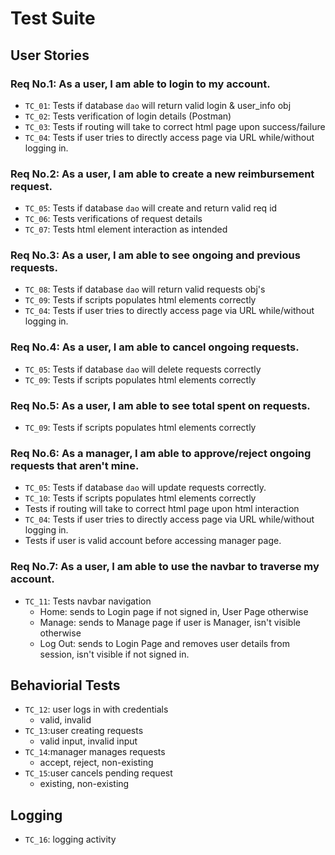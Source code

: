 # **Test Suite**

## **User Stories**

### Req No.1: As a user, I am able to login to my account.
- `TC_01`: Tests if database `dao` will return valid login & user_info obj
- `TC_02`: Tests verification of login details (Postman)
- `TC_03`: Tests if routing will take to correct html page upon success/failure
- `TC_04`: Tests if user tries to directly access page via URL while/without logging in.

### Req No.2: As a user, I am able to create a new reimbursement request.
- `TC_05`: Tests if database `dao` will create and return valid req id
- `TC_06`: Tests verifications of request details
- `TC_07`: Tests html element interaction as intended
  
### Req No.3: As a user, I am able to see ongoing and previous requests.
- `TC_08`: Tests if database `dao` will return valid requests obj's
- `TC_09`: Tests if scripts populates html elements correctly
- `TC_04`: Tests if user tries to directly access page via URL while/without logging in.

### Req No.4: As a user, I am able to cancel ongoing requests.
- `TC_05`: Tests if database `dao` will delete requests correctly
- `TC_09`: Tests if scripts populates html elements correctly

### Req No.5: As a user, I am able to see total spent on requests.
- `TC_09`: Tests if scripts populates html elements correctly

### Req No.6: As a manager, I am able to approve/reject ongoing requests that aren't mine.
- `TC_05`: Tests if database `dao` will update requests correctly.
- `TC_10`: Tests if scripts populates html elements correctly
- Tests if routing will take to correct html page upon html interaction
- `TC_04`: Tests if user tries to directly access page via URL while/without logging in.
- Tests if user is valid account before accessing manager page.

### Req No.7: As a user, I am able to use the navbar to traverse my account.
- `TC_11`: Tests navbar navigation
  - Home: sends to Login page if not signed in, User Page otherwise
  - Manage: sends to Manage page if user is Manager, isn't visible otherwise
  - Log Out: sends to Login Page and removes user details from session, isn't visible if not signed in.

## **Behaviorial Tests**
- `TC_12`: user logs in with credentials
  - valid, invalid
- `TC_13`:user creating requests
  - valid input, invalid input
- `TC_14`:manager manages requests
  - accept, reject, non-existing
- `TC_15`:user cancels pending request
  - existing, non-existing

## **Logging**
- `TC_16`: logging activity
